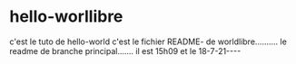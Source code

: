 # hello-worllibre
c'est le tuto de hello-world
c'est le fichier README- de worldlibre..........
le readme de branche principal.......
 il est 15h09 et le 18-7-21----
 
